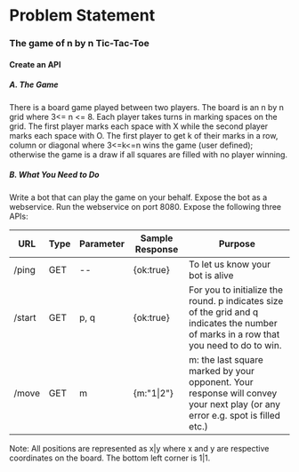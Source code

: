 # Problem Statement
### The game of n by n Tic-Tac-Toe
#### Create an API

##### A. The Game

There is a board game played between two players. The board is an n by n grid where 3<= n <= 8.
Each player takes turns in marking spaces on the grid. The first player marks each space with X while the second player marks each space with O.
The first player to get k of their marks in a row, column or diagonal where 3<=k<=n wins the game (user defined); otherwise the game is a draw if all squares are filled with no player winning.

##### B. What You Need to Do

Write a bot that can play the game on your behalf. Expose the bot as a webservice.
Run the webservice on port 8080. Expose the following three APIs:

|   URL |   Type    |   Parameter   |   Sample Response |   Purpose |
| ---   | ---       |   ---         |   ---             | ---       |
|   /ping   |   GET |   --  |   {ok:true}   |   To let us know your bot is alive
|   /start	|   GET |p, q   |   {ok:true}   |   For you to initialize the round. p indicates size of the grid and q indicates the number of marks in a row that you need to do to win.
|   /move	|   GET |m  |   {m:"1&#124;2"}   |   m: the last square marked by your opponent. Your response will convey your next play (or any error e.g. spot is filled etc.)


Note: All positions are represented as x|y where x and y are respective coordinates on the board. The bottom left corner is 1|1.
